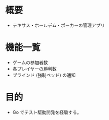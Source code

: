 # 概要

- テキサス・ホールデム・ポーカーの管理アプリ

# 機能一覧

- ゲームの参加者数
- 各プレイヤーの勝利数
- ブラインド (強制ベッド) の通知

# 目的

- Go でテスト駆動開発を経験する。
